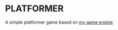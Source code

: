 # PLATFORMER

A simple platformer game based on [my game engine](https://github.com/colinm22283/engine)